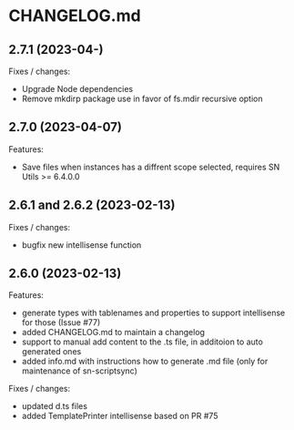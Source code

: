 # CHANGELOG.md

## 2.7.1 (2023-04-)
Fixes / changes:
  - Upgrade Node dependencies
  - Remove mkdirp package use in favor of fs.mdir recursive option

## 2.7.0 (2023-04-07)
Features:
  - Save files when instances has a diffrent scope selected, requires SN Utils >= 6.4.0.0

## 2.6.1 and 2.6.2 (2023-02-13)
Fixes / changes:
  - bugfix new intellisense function
  
## 2.6.0 (2023-02-13)
Features:
  - generate types with tablenames and properties to support intellisense for those (Issue #77)
  - added CHANGELOG.md to maintain a changelog 
  - support to manual add content to the .ts file, in additoion to auto generated ones
  - added info.md with instructions how to generate .md file (only for maintenance of sn-scriptsync)

Fixes / changes:
  - updated d.ts files
  - added TemplatePrinter intellisense based on PR #75


